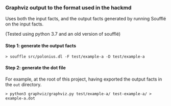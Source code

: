 ### Graphviz output to the format used in the hackmd

Uses both the input facts, and the output facts generated by running Soufflé on the input facts. 

(Tested using python 3.7 and an old version of soufflé)

#### Step 1: generate the output facts

```
> souffle src/polonius.dl -F test/example-a -D test/example-a
```

#### Step 2: generate the dot file

For example, at the root of this project, having exported the output facts in the `out` directory.

```
> python3 graphviz/graphviz.py test/example-a/ test-example-a/ > example-a.dot
```